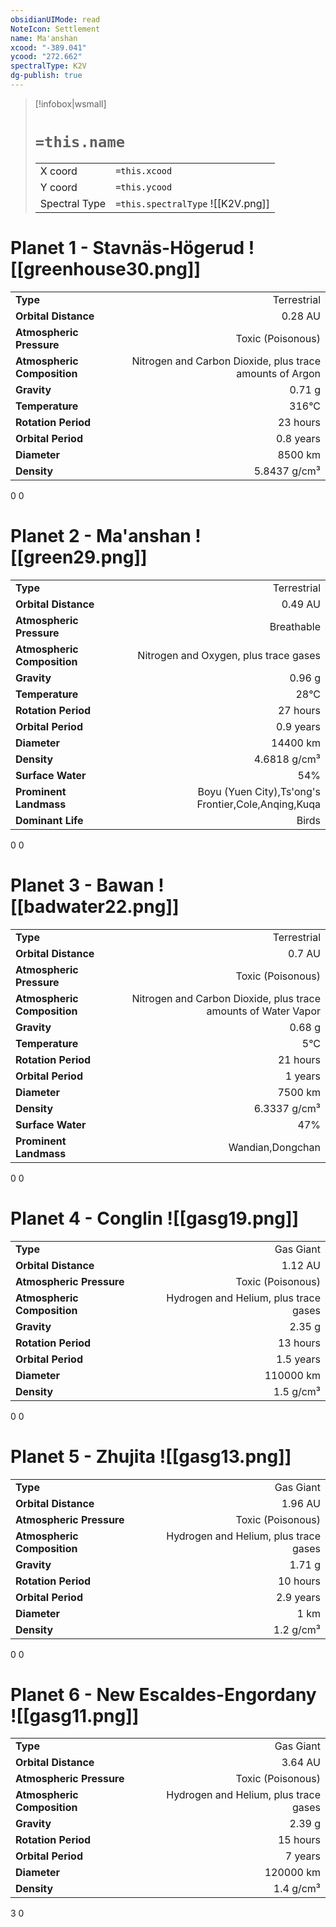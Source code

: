 ```yaml
---
obsidianUIMode: read
NoteIcon: Settlement
name: Ma'anshan
xcood: "-389.041"
ycood: "272.662"
spectralType: K2V
dg-publish: true
---
```

> [!infobox|wsmall]
> # `=this.name`
> | | |
> | - | - |
> | X coord | `=this.xcood` |
> | Y coord| `=this.ycood` |
> | Spectral Type | `=this.spectralType` ![[K2V.png]] |

# Planet 1 - Stavnäs-Högerud ![[greenhouse30.png]]
|                             |                           |
| --------------------------- | -------------------------:|
| **Type**                    |             Terrestrial |
| **Orbital Distance**        |   0.28 AU |
| **Atmospheric Pressure**    |       Toxic (Poisonous) |
| **Atmospheric Composition** |      Nitrogen and Carbon Dioxide, plus trace amounts of Argon |
| **Gravity**                 |        0.71 g |
| **Temperature**             |    316°C |
| **Rotation Period**         |  23 hours |
| **Orbital Period** | 0.8 years |
| **Diameter**                |      8500 km | 
| **Density**                 |    5.8437 g/cm³ |



0
0



# Planet 2 - Ma'anshan ![[green29.png]]
|                             |                           |
| --------------------------- | -------------------------:|
| **Type**                    |             Terrestrial |
| **Orbital Distance**        |   0.49 AU |
| **Atmospheric Pressure**    |       Breathable |
| **Atmospheric Composition** |      Nitrogen and Oxygen, plus trace gases |
| **Gravity**                 |        0.96 g |
| **Temperature**             |    28°C |
| **Rotation Period**         |  27 hours |
| **Orbital Period** | 0.9 years |
| **Diameter**                |      14400 km | 
| **Density**                 |    4.6818 g/cm³ |
| **Surface Water**           |           54% | 
| **Prominent Landmass**      |         Boyu (Yuen City),Ts'ong's Frontier,Cole,Anqing,Kuqa | 
| **Dominant Life**           |         Birds |



0
0



# Planet 3 - Bawan ![[badwater22.png]]
|                             |                           |
| --------------------------- | -------------------------:|
| **Type**                    |             Terrestrial |
| **Orbital Distance**        |   0.7 AU |
| **Atmospheric Pressure**    |       Toxic (Poisonous) |
| **Atmospheric Composition** |      Nitrogen and Carbon Dioxide, plus trace amounts of Water Vapor |
| **Gravity**                 |        0.68 g |
| **Temperature**             |    5°C |
| **Rotation Period**         |  21 hours |
| **Orbital Period** | 1 years |
| **Diameter**                |      7500 km | 
| **Density**                 |    6.3337 g/cm³ |
| **Surface Water**           |           47% | 
| **Prominent Landmass**      |         Wandian,Dongchan | 



0
0



# Planet 4 - Conglin ![[gasg19.png]]
|                             |                           |
| --------------------------- | -------------------------:|
| **Type**                    |             Gas Giant |
| **Orbital Distance**        |   1.12 AU |
| **Atmospheric Pressure**    |       Toxic (Poisonous) |
| **Atmospheric Composition** |      Hydrogen and Helium, plus trace gases |
| **Gravity**                 |        2.35 g |
| **Rotation Period**         |  13 hours |
| **Orbital Period** | 1.5 years |
| **Diameter**                |      110000 km | 
| **Density**                 |    1.5 g/cm³ |



0
0



# Planet 5 - Zhujita ![[gasg13.png]]
|                             |                           |
| --------------------------- | -------------------------:|
| **Type**                    |             Gas Giant |
| **Orbital Distance**        |   1.96 AU |
| **Atmospheric Pressure**    |       Toxic (Poisonous) |
| **Atmospheric Composition** |      Hydrogen and Helium, plus trace gases |
| **Gravity**                 |        1.71 g |
| **Rotation Period**         |  10 hours |
| **Orbital Period** | 2.9 years |
| **Diameter**                |      1 km | 
| **Density**                 |    1.2 g/cm³ |



0
0



# Planet 6 - New Escaldes-Engordany ![[gasg11.png]]
|                             |                           |
| --------------------------- | -------------------------:|
| **Type**                    |             Gas Giant |
| **Orbital Distance**        |   3.64 AU |
| **Atmospheric Pressure**    |       Toxic (Poisonous) |
| **Atmospheric Composition** |      Hydrogen and Helium, plus trace gases |
| **Gravity**                 |        2.39 g |
| **Rotation Period**         |  15 hours |
| **Orbital Period** | 7 years |
| **Diameter**                |      120000 km | 
| **Density**                 |    1.4 g/cm³ |



3
0




